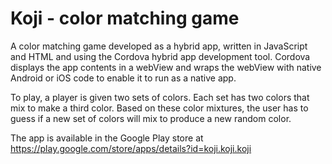 # Koji - color matching game

A color matching game developed as a hybrid app, written in JavaScript and HTML and using the Cordova hybrid app development tool. Cordova displays the app contents in a webView and wraps the webView with native Android or iOS code to enable it to run as a native app.

To play, a player is given two sets of colors. Each set has two colors that mix to make a third color. Based on these color mixtures, the user has to guess if a new set of colors will mix to produce a new random color. 

The app is available in the Google Play store at https://play.google.com/store/apps/details?id=koji.koji.koji
